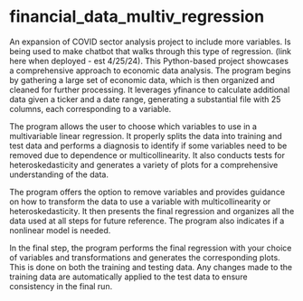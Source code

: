 # financial_data_multiv_regression
An expansion of COVID sector analysis project to include more variables. Is being used to make chatbot that walks through this type of regression. (link here when deployed - est 4/25/24).
This Python-based project showcases a comprehensive approach to economic data analysis. The program begins by gathering a large set of economic data, which is then organized and cleaned for further processing. It leverages yfinance to calculate additional data given a ticker and a date range, generating a substantial file with 25 columns, each corresponding to a variable.

The program allows the user to choose which variables to use in a multivariable linear regression. It properly splits the data into training and test data and performs a diagnosis to identify if some variables need to be removed due to dependence or multicollinearity. It also conducts tests for heteroskedasticity and generates a variety of plots for a comprehensive understanding of the data.

The program offers the option to remove variables and provides guidance on how to transform the data to use a variable with multicollinearity or heteroskedasticity. It then presents the final regression and organizes all the data used at all steps for future reference. The program also indicates if a nonlinear model is needed.

In the final step, the program performs the final regression with your choice of variables and transformations and generates the corresponding plots. This is done on both the training and testing data. Any changes made to the training data are automatically applied to the test data to ensure consistency in the final run.

